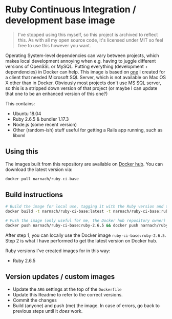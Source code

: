 # Ruby Continuous Integration / development base image

> I've stopped using this myself, so this project is archived to reflect this. As with all my open source code, it's licensed under MIT so feel free to use this however you want.

Operating System-level dependencies can vary between projects, which makes local development annoying when e.g. having to juggle different versions of OpenSSL or MySQL. Putting everything (development + dependencies) in Docker can help. This image is based on [one](https://github.com/Narnach/bl-ruby-ci-base) I created for a client that needed Microsoft SQL Server, which is not available on Mac OS X other than in Docker. Obviously most projects don't use MS SQL server, so this is a stripped down version of that project (or maybe I can update that one to be an enhanced version of this one?)

This contains:

- Ubuntu 18.04
- Ruby 2.6.5 & bundler 1.17.3
- Node.js (some recent version)
- Other (random-ish) stuff useful for getting a Rails app running, such as libxml

## Using this

The images built from this repository are available on [Docker hub](https://hub.docker.com/r/narnach/ruby-ci-base). You can download the latest version via:

```bash
docker pull narnach/ruby-ci-base
```

## Build instructions

```bash
# Build the image for local use, tagging it with the Ruby version and the "latest" tag.
docker build -t narnach/ruby-ci-base:latest -t narnach/ruby-ci-base:ruby-2.6.5 .

# Push the image (only useful for me, the Docker hub repository owner)
docker push narnach/ruby-ci-base:ruby-2.6.5 && docker push narnach/ruby-ci-base:latest
```

After step 1, you can locally use the Docker image `ruby-ci-base:ruby-2.6.5`.
Step 2 is what I have performed to get the latest version on Docker hub.

Ruby versions I've created images for in this way:

- Ruby 2.6.5

## Version updates / custom images

* Update the `ARG` settings at the top of the `Dockerfile`
* Update this Readme to refer to the correct versions.
* Commit the changes
* Build (anyone) and push (me) the image. In case of errors, go back to previous steps until it _does_ work.
